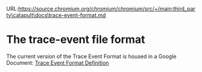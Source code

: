 URL:https://source.chromium.org/chromium/chromium/src/+/main:third_party\catapult\docs\trace-event-format.md
# The trace-event file format

The current version of the Trace Event Format is housed in a Google Document:
[Trace Event Format Definition](https://docs.google.com/document/d/1CvAClvFfyA5R-PhYUmn5OOQtYMH4h6I0nSsKchNAySU/edit?usp=sharing)
